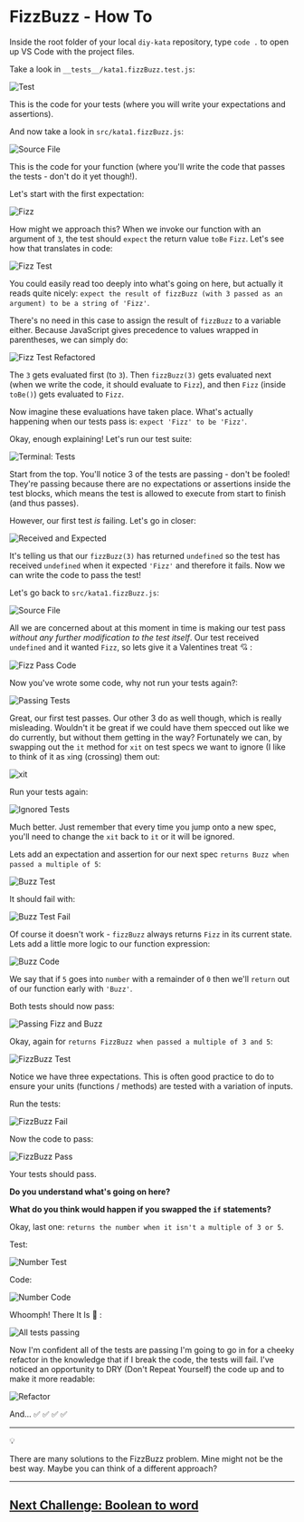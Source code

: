 # FizzBuzz - How To

Inside the root folder of your local `diy-kata` repository, type `code .` to open up VS Code with the project files.

Take a look in `__tests__/kata1.fizzBuzz.test.js`:

![Test](images/test.png)

This is the code for your tests (where you will write your expectations and assertions).

And now take a look in `src/kata1.fizzBuzz.js`:

![Source File](images/source_file.png)

This is the code for your function (where you'll write the code that passes the tests - don't do it yet though!).

Let's start with the first expectation:

![Fizz](images/fizz.png)

How might we approach this? When we invoke our function with an argument of `3`, the test should `expect` the return value `toBe` `Fizz`. Let's see how that translates in code:

![Fizz Test](images/fizz_test.png)

You could easily read too deeply into what's going on here, but actually it reads quite nicely: `expect the result of fizzBuzz (with 3 passed as an argument) to be a string of 'Fizz'`.

There's no need in this case to assign the result of `fizzBuzz` to a variable either. Because JavaScript gives precedence to values wrapped in parentheses, we can simply do:

![Fizz Test Refactored](images/fizz_test_refactored.png)

The `3` gets evaluated first (to `3`). Then `fizzBuzz(3)` gets evaluated next (when we write the code, it should evaluate to `Fizz`), and then `Fizz` (inside `toBe()`) gets evaluated to `Fizz`.

Now imagine these evaluations have taken place. What's actually happening when our tests pass is: `expect 'Fizz' to be 'Fizz'`.

Okay, enough explaining! Let's run our test suite:

![Terminal: Tests](images/fizz_test_suite.png)

Start from the top. You'll notice 3 of the tests are passing - don't be fooled! They're passing because there are no expectations or assertions inside the test blocks, which means the test is allowed to execute from start to finish (and thus passes).

However, our first test *_is_* failing. Let's go in closer:

![Received and Expected](images/expected_received.png)

It's telling us that our `fizzBuzz(3)` has returned `undefined` so the test has received `undefined` when it expected `'Fizz'` and therefore it fails. Now we can write the code to pass the test!

Let's go back to `src/kata1.fizzBuzz.js`:

![Source File](images/source_file.png)

All we are concerned about at this moment in time is making our test pass _without any further modification to the test itself_. Our test received `undefined` and it wanted `Fizz`, so lets give it a Valentines treat :cupid: :

![Fizz Pass Code](images/fizz_pass.png)

Now you've wrote some code, why not run your tests again?:

![Passing Tests](images/passing_tests.png)

Great, our first test passes. Our other 3 do as well though, which is really misleading. Wouldn't it be great if we could have them specced out like we do currently, but without them getting in the way? Fortunately we can, by swapping out the `it` method for `xit` on test specs we want to ignore (I like to think of it as `x`ing (crossing) them out:

![xit](images/xit.png)

Run your tests again:

![Ignored Tests](images/ignored_tests.png)

Much better. Just remember that every time you jump onto a new spec, you'll need to change the `xit` back to `it` or it will be ignored. 

Lets add an expectation and assertion for our next spec `returns Buzz when passed a multiple of 5`:

![Buzz Test](images/buzz_test.png)

It should fail with:

![Buzz Test Fail](images/buzz_test_fail.png)

Of course it doesn't work - `fizzBuzz` always returns `Fizz` in its current state. Lets add a little more logic to our function expression:

![Buzz Code](images/buzz_code.png)

We say that if `5` goes into `number` with a remainder of `0` then we'll `return` out of our function early with `'Buzz'`. 

Both tests should now pass:

![Passing Fizz and Buzz](images/fizz_buzz_pass.png)

Okay, again for `returns FizzBuzz when passed a multiple of 3 and 5`:

![FizzBuzz Test](images/fizzbuzz_test.png)

Notice we have three expectations. This is often good practice to do to ensure your units (functions / methods) are tested with a variation of inputs.

Run the tests:

![FizzBuzz Fail](images/fizzbuzz_fail.png) 

Now the code to pass:

![FizzBuzz Pass](images/fizzbuzz_pass.png)

Your tests should pass. 

**Do you understand what's going on here?**

**What do you think would happen if you swapped the `if` statements?**

Okay, last one: `returns the number when it isn't a multiple of 3 or 5`.

Test:

![Number Test](images/number_test.png)

Code:

![Number Code](images/number_code.png)

Whoomph! There It Is :musical_note: :

![All tests passing](images/all_passing.png)

Now I'm confident all of the tests are passing I'm going to go in for a cheeky refactor in the knowledge that if I break the code, the tests will fail. I've noticed an opportunity to DRY (Don't Repeat Yourself) the code up and to make it more readable:

![Refactor](images/cheeky_refactor.png)

And... :white_check_mark: :white_check_mark: :white_check_mark: :white_check_mark:

***
:bulb:

There are many solutions to the FizzBuzz problem. Mine might not be the best way. Maybe you can think of a different approach?
***

## [Next Challenge: Boolean to word](step2.md)
